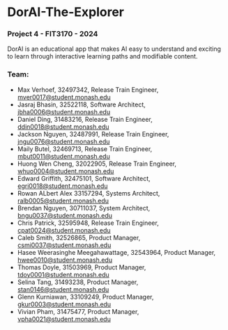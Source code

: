 # DorAI-The-Explorer #
### Project 4 - FIT3170 - 2024 ###
DorAI is an educational app that makes AI easy to understand and exciting to learn through interactive learning paths and modifiable content.
### Team: ###
- Max Verhoef, 32497342, Release Train Engineer, mver0017@student.monash.edu
- Jasraj Bhasin, 32522118, Software Architect, jbha0006@student.monash.edu
- Daniel Ding, 31483216, Release Train Engineer, ddin0018@student.monash.edu
- Jackson Nguyen, 32487991, Release Train Engineer, jngu0076@student.monash.edu
- Maily Butel, 32469713, Release Train Engineer, mbut0011@student.monash.edu
- Huong Wen Cheng, 32022905, Release Train Engineer, whuo0004@student.monash.edu
- Edward Griffith, 32475101, Software Architect, egri0018@student.monash.edu
- Rowan ALbert Alex 33157294, Systems Architect, ralb0005@student.monash.edu
- Brendan Nguyen, 30711037, System Architect, bngu0037@student.monash.edu
- Chris Patrick, 32595948, Release Train Engineer, cpat0024@student.monash.edu
- Caleb Smith, 32526865, Product Manager, csmi0037@student.monash.edu
- Hasee Weerasinghe Meegahawattage, 32543964, Product Manager, hwee0010@student.monash.edu
- Thomas Doyle, 31503969, Product Manager, tdoy0001@student.monash.edu
- Selina Tang, 31493238, Product Manager, stan0146@student.monash.edu
- Glenn Kurniawan, 33109249, Product Manager, gkur0003@student.monash.edu
- Vivian Pham, 31475477, Product Manager, vpha0021@student.monash.edu
